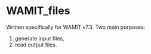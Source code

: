 # WAMIT_files
Written specifically for WAMIT v7.3. Two main purposes: 
1. generate input files, 
2. read output files.
